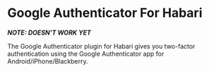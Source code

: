 Google Authenticator For Habari
===============================

***NOTE: DOESN'T WORK YET*** 

The Google Authenticator plugin for Habari gives you two-factor authentication using the Google Authenticator app for Android/iPhone/Blackberry.